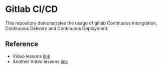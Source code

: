 # Gitlab CI/CD

This repository demonstrates the usage of gitlab Continuous Intergration, Continuous Delivery and Continuous Deployment.  

## Reference

- Video lessons [link](https://www.youtube.com/watch?v=6dyEmYMV87M&list=PLu-nSsOS6FRLA_6gcYKS0lGzZ4dkracbt)
- Another Video lessons [link](https://www.youtube.com/playlist?list=PL6iUkDSEH9SumTY7OSLmcMeFmRtQsQvNn)
